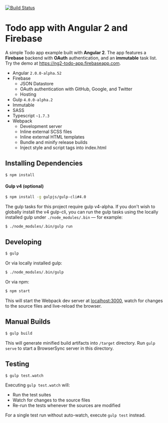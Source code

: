 [![Build Status](https://travis-ci.org/r-park/todo-angular2-firebase.svg?branch=master)](https://travis-ci.org/r-park/todo-angular2-firebase)


# Todo app with Angular 2 and Firebase
A simple Todo app example built with **Angular 2**. The app features a **Firebase** backend with **OAuth** authentication, and an **immutable** task list. Try the demo at <a href="https://ng2-todo-app.firebaseapp.com" target="_blank">https://ng2-todo-app.firebaseapp.com</a>.

- Angular `2.0.0-alpha.52`
- Firebase
  - JSON Datastore
  - OAuth authentication with GitHub, Google, and Twitter
  - Hosting
- Gulp `4.0.0-alpha.2`
- Immutable
- SASS
- Typescript `~1.7.3`
- Webpack
  - Development server
  - Inline external SCSS files
  - Inline external HTML templates
  - Bundle and minify release builds
  - Inject style and script tags into index.html


## Installing Dependencies
```bash
$ npm install
```


#### Gulp v4 (optional)
```bash
$ npm install -g gulpjs/gulp-cli#4.0
```
The gulp tasks for this project require gulp v4-alpha. If you don't wish to globally install the v4 gulp-cli, you can run the gulp tasks using the locally installed gulp under `./node_modules/.bin` — for example:
```bash
$ ./node_modules/.bin/gulp run
```


## Developing
```bash
$ gulp
```
Or via locally installed gulp:
```bash
$ ./node_modules/.bin/gulp
```
Or via npm:
```bash
$ npm start
```
This will start the Webpack dev server at <a href="http://localhost:3000" target="_blank">localhost:3000</a>, watch for changes to the source files and live-reload the browser.


## Manual Builds
```bash
$ gulp build
```
This will generate minified build artifacts into `/target` directory. Run `gulp serve` to start a BrowserSync server in this directory.


## Testing
```bash
$ gulp test.watch
```
Executing `gulp test.watch` will:
- Run the test suites
- Watch for changes to the source files
- Re-run the tests whenever the sources are modified

For a single test run without auto-watch, execute `gulp test` instead.

